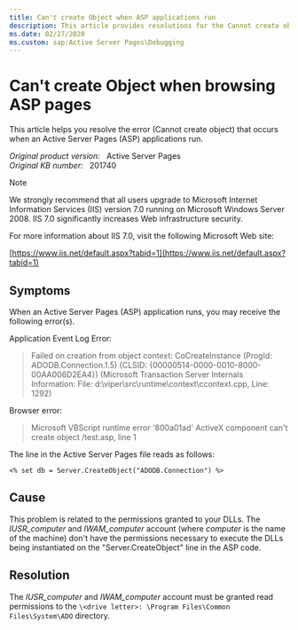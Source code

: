 ```yaml
---
title: Can't create Object when ASP applications run
description: This article provides resolutions for the Cannot create object error that occurs when APS applications run.
ms.date: 02/27/2020
ms.custom: sap:Active Server Pages\Debugging
---
```

# Can't create Object when browsing ASP pages

This article helps you resolve the error (Cannot create object) that occurs when an Active Server Pages (ASP) applications run.

_Original product version:_ &nbsp; Active Server Pages  
_Original KB number:_ &nbsp; 201740

> [!NOTE]
> We strongly recommend that all users upgrade to Microsoft Internet Information Services (IIS) version 7.0 running on Microsoft Windows Server 2008. IIS 7.0 significantly increases Web infrastructure security.
>
> For more information about IIS 7.0, visit the following Microsoft Web site:
>
> [https://www.iis.net/default.aspx?tabid=1](https://www.iis.net/default.aspx?tabid=1)

## Symptoms

When an Active Server Pages (ASP) application runs, you may receive the following error(s).

Application Event Log Error:

> Failed on creation from object context: CoCreateInstance (ProgId: ADODB.Connection.1.5) (CLSID: {00000514-0000-0010-8000-00AA006D2EA4}) (Microsoft Transaction Server Internals Information: File: d:\viper\src\runtime\context\ccontext.cpp, Line: 1292)

Browser error:

> Microsoft VBScript runtime error '800a01ad' ActiveX component can't create object /test.asp, line 1

The line in the Active Server Pages file reads as follows:

```vbscript
<% set db = Server.CreateObject("ADODB.Connection") %>
```

## Cause

This problem is related to the permissions granted to your DLLs. The *IUSR_computer* and *IWAM_computer* account (where
*computer* is the name of the machine) don't have the permissions necessary to execute the DLLs being instantiated on the "Server.CreateObject" line in the ASP code.

## Resolution

The *IUSR_computer* and *IWAM_computer* account must be granted read permissions to the `\<drive letter>: \Program Files\Common Files\System\ADO` directory.
